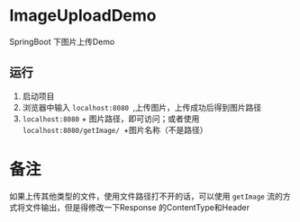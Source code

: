 # ImageUploadDemo
SpringBoot 下图片上传Demo 

## 运行

  1. 启动项目
  2. 浏览器中输入 `localhost:8080 `,上传图片，上传成功后得到图片路径
  3. `localhost:8080` + 图片路径，即可访问；或者使用`localhost:8080/getImage/ `+图片名称（不是路径）
   
# 备注
  如果上传其他类型的文件，使用文件路径打不开的话，可以使用 `getImage` 流的方式将文件输出，但是得修改一下Response 的ContentType和Header
